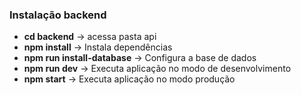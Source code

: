 ### Instalação backend 
- **cd backend** -> acessa pasta api
- **npm install** -> Instala dependências
- **npm run install-database** -> Configura a base de dados
- **npm run dev** -> Executa aplicação no modo de desenvolvimento
- **npm start** -> Executa aplicação no modo produção
